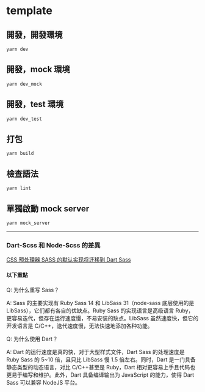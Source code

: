 # template

## 開發，開發環境

`yarn dev`

## 開發，mock 環境

`yarn dev_mock`

## 開發，test 環境

`yarn dev_test`

## 打包

`yarn build`

## 檢查語法

`yarn lint`

## 單獨啟動 mock server

`yarn mock_server`

---

### Dart-Scss 和 Node-Scss 的差異

[CSS 预处理器 SASS 的默认实现将迁移到 Dart Sass](https://www.dart-china.org/t/topic/146)

#### 以下重點

Q: 为什么重写 Sass？

A: Sass 的主要实现有 Ruby Sass 14 和 LibSass 31（node-sass 底层使用的是 LibSass），它们都有各自的优缺点。Ruby Sass 的实现语言是高级语言 Ruby，更容易迭代，但存在运行速度慢，不易安装的缺点。LibSass 虽然速度快，但它的开发语言是 C/C++，迭代速度慢，无法快速地添加各种功能。

Q: 为什么使用 Dart？

A: Dart 的运行速度是真的快，对于大型样式文件，Dart Sass 的处理速度是 Ruby Sass 的 5~10 倍，且只比 LibSass 慢 1.5 倍左右。同时，Dart 是一门具备静态类型的动态语言，对比 C/C++甚至是 Ruby，Dart 相对更容易上手且代码也更易于编写和维护。此外，Dart 具备编译输出为 JavaScript 的能力，使得 Dart Sass 可以兼容 NodeJS 平台。
